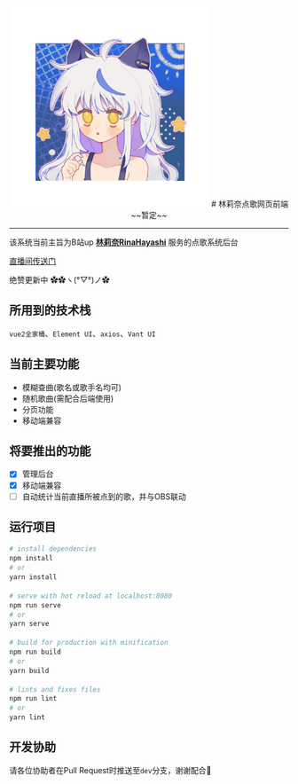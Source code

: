 <div align="center">
<img src="https://raw.githubusercontent.com/ArvinJr/TyporaPictureDatabase/main/rina%E5%A4%B4%E5%83%8F.jpg" alt="大莉头像" width=360 height=360 />
# 林莉奈点歌网页前端~~暂定~~

</div>

---

该系统当前主旨为B站up [**林莉奈RinaHayashi**](https://space.bilibili.com/1243266187) 服务的点歌系统后台

[直播间传送门](https://live.bilibili.com/22742508?spm_id_from=333.999.0.0)

绝赞更新中 ✿✿ヽ(°▽°)ノ✿

## 所用到的技术栈

`vue2全家桶`、`Element UI`、`axios`、`Vant UI`

## 当前主要功能

- 模糊查曲(歌名或歌手名均可)
- 随机歌曲(需配合后端使用)
- 分页功能
- 移动端兼容

## 将要推出的功能

- [x] 管理后台
- [x] 移动端兼容
- [ ] 自动统计当前直播所被点到的歌，并与OBS联动

## 运行项目

```bash
# install dependencies
npm install
# or
yarn install

# serve with hot reload at localhost:8080
npm run serve
# or
yarn serve

# build for production with minification
npm run build
# or
yarn build

# lints and fixes files
npm run lint
# or
yarn lint
```

## 开发协助

请各位协助者在Pull Request时推送至`dev`分支，谢谢配合🙏